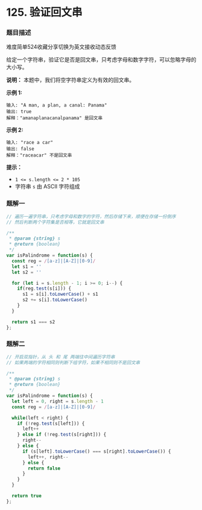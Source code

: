 # 125. 验证回文串

### 题目描述

难度简单524收藏分享切换为英文接收动态反馈

给定一个字符串，验证它是否是回文串，只考虑字母和数字字符，可以忽略字母的大小写。

**说明：** 本题中，我们将空字符串定义为有效的回文串。

**示例 1:**

```
输入: "A man, a plan, a canal: Panama"
输出: true
解释："amanaplanacanalpanama" 是回文串

```

**示例 2:**

```
输入: "race a car"
输出: false
解释："raceacar" 不是回文串

```

**提示：**

- `1 <= s.length <= 2 * 105`
- 字符串 `s` 由 ASCII 字符组成

### 题解一

```jsx
// 遍历一遍字符串，只考虑字母和数字的字符，然后存储下来，顺便在存储一份倒序
// 然后判断两个字符集是否相等，它就是回文串

/**
 * @param {string} s
 * @return {boolean}
 */
var isPalindrome = function(s) {
  const reg = /[a-z]|[A-Z]|[0-9]/
  let s1 = ''
  let s2 = ''

  for (let i = s.length - 1; i >= 0; i--) {
    if(reg.test(s[i])) {
      s1 = s[i].toLowerCase() + s1
      s2 += s[i].toLowerCase()
    }
  }

  return s1 === s2
};
```

### 题解二

```jsx
// 开启双指针，从 头 和 尾 两端往中间遍历字符串
// 如果两端的字符相同则判断下组字符，如果不相同则不是回文串

/**
 * @param {string} s
 * @return {boolean}
 */
var isPalindrome = function(s) {
  let left = 0, right = s.length - 1
  const reg = /[a-z]|[A-Z]|[0-9]/

  while(left < right) {
    if (!reg.test(s[left])) {
      left++
    } else if (!reg.test(s[right])) {
      right--
    } else {
      if (s[left].toLowerCase() === s[right].toLowerCase()) {
        left++, right--
      } else {
        return false
      }
    }
  }

  return true
};
```